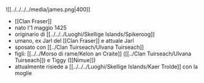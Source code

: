 ![[../../../../media/james.png|400]]
- [[Clan Fraser]] 
- nato l'1 maggio 1425
- originario di [[../../../Luoghi/Skellige Islands/Spikeroog]]
- umano, ex Jarl del [[Clan Fraser]] e attuale Jarl
- sposato con [[../Clan Tuirseach/Ulvana Tuirseach]] 
- figli: [[../../Morso di rame/Kelon an Craite]]  ([[../Clan Tuirseach/Ulvana Tuirseach]]) e Tiggy ([[Nimue]])
- attualmente risiede a [[../../../Luoghi/Skellige Islands/Kaer Trolde]] con la moglie